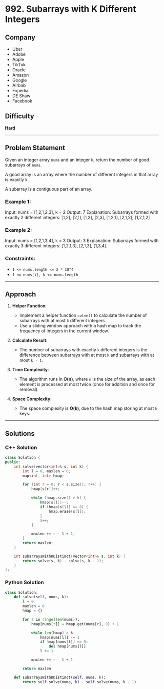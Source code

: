 # 992. Subarrays with K Different Integers

## Company
- Uber  
- Adobe  
- Apple  
- TikTok  
- Oracle  
- Amazon  
- Google  
- Airbnb  
- Expedia  
- DE Shaw  
- Facebook  

## Difficulty
**Hard**

---

## Problem Statement

Given an integer array `nums` and an integer `k`, return the number of good subarrays of `nums`.

A good array is an array where the number of different integers in that array is exactly `k`.

A subarray is a contiguous part of an array.

### Example 1:

Input: nums = [1,2,1,2,3], k = 2 Output: 7 Explanation: Subarrays formed with exactly 2 different integers: [1,2], [2,1], [1,2], [2,3], [1,2,1], [2,1,2], [1,2,1,2]


### Example 2:

Input: nums = [1,2,1,3,4], k = 3 Output: 3 Explanation: Subarrays formed with exactly 3 different integers: [1,2,1,3], [2,1,3], [1,3,4].


### Constraints:
- `1 <= nums.length <= 2 * 10^4`
- `1 <= nums[i], k <= nums.length`

---

## Approach

1. **Helper Function**:
   - Implement a helper function `solve()` to calculate the number of subarrays with at most `k` different integers.
   - Use a sliding window approach with a hash map to track the frequency of integers in the current window.

2. **Calculate Result**:
   - The number of subarrays with exactly `k` different integers is the difference between subarrays with at most `k` and subarrays with at most `k - 1`.

3. **Time Complexity**:
   - The algorithm runs in **O(n)**, where `n` is the size of the array, as each element is processed at most twice (once for addition and once for removal).

4. **Space Complexity**:
   - The space complexity is **O(k)**, due to the hash map storing at most `k` keys.

---

## Solutions

### C++ Solution

```cpp
class Solution {
public:
    int solve(vector<int>& s, int k) {
        int l = 0, maxlen = 0;
        map<int, int> hmap;

        for (int r = 0; r < s.size(); r++) {
            hmap[s[r]]++;

            while (hmap.size() > k) {
                hmap[s[l]]--;
                if (hmap[s[l]] == 0) {
                    hmap.erase(s[l]);
                }
                l++;
            }

            maxlen += r - l + 1;
        }
        return maxlen;
    }

    int subarraysWithKDistinct(vector<int>& s, int k) {
        return solve(s, k) - solve(s, k - 1);
    }
};
```

### Python Solution

```py
class Solution:
    def solve(self, nums, k):
        l = 0
        maxlen = 0
        hmap = {}

        for r in range(len(nums)):
            hmap[nums[r]] = hmap.get(nums[r], 0) + 1

            while len(hmap) > k:
                hmap[nums[l]] -= 1
                if hmap[nums[l]] == 0:
                    del hmap[nums[l]]
                l += 1

            maxlen += r - l + 1

        return maxlen

    def subarraysWithKDistinct(self, nums, k):
        return self.solve(nums, k) - self.solve(nums, k - 1)
```        